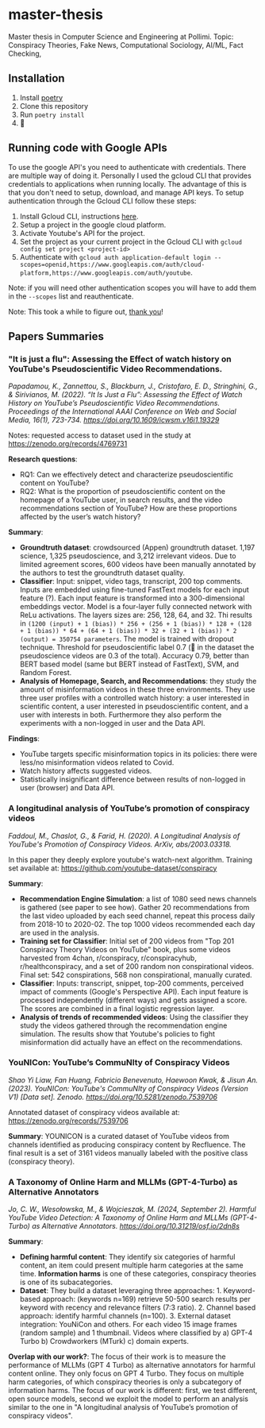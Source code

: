 # master-thesis

Master thesis in Computer Science and Engineering at Pollimi. Topic: Conspiracy Theories, Fake News, Computational Sociology, AI/ML, Fact Checking,  

## Installation

1. Install [poetry](https://python-poetry.org/docs/#installing-with-the-official-installer) 
2. Clone this repository
3. Run `poetry install`
4. 🎉


## Running code with Google APIs

To use the google API's you need to authenticate with credentials. There are multiple way of doing it. Personally I used the gcloud CLI that provides credentials to applications when running locally. The advantage of this is that you don't need to setup, download, and manage API keys.
To setup authentication through the Gcloud CLI follow these steps:

1. Install Gcloud CLI, instructions [here](https://cloud.google.com/sdk/docs/install).
2. Setup a project in the google cloud platform.
3. Activate Youtube's API for the project.
4. Set the project as your current project in the Gcloud CLI with `gcloud config set project <project-id>`
5. Authenticate with `gcloud auth application-default login --scopes=openid,https://www.googleapis.com/auth/cloud-platform,https://www.googleapis.com/auth/youtube`.

Note: if you will need other authentication scopes you will have to add them in the `--scopes` list and reauthenticate.

Note: This took a while to figure out, [thank you](https://stackoverflow.com/questions/72526314/google-sheet-api-access-with-application-default-credentials-using-scopes-giving)! 


## Papers Summaries

### "It is just a flu": Assessing the Effect of watch history on YouTube's Pseudoscientific Video Recommendations.

*Papadamou, K., Zannettou, S., Blackburn, J., Cristofaro, E. D., Stringhini, G., & Sirivianos, M. (2022). “It Is Just a Flu”: Assessing the Effect of Watch History on YouTube’s Pseudoscientific Video Recommendations. Proceedings of the International AAAI Conference on Web and Social Media, 16(1), 723-734. https://doi.org/10.1609/icwsm.v16i1.19329*

Notes: requested access to dataset used in the study at https://zenodo.org/records/4769731

**Research questions**:
- RQ1: Can we effectively detect and characterize pseudoscientific content on YouTube?
- RQ2: What is the proportion of pseudoscientific content on the homepage of a YouTube user, in search results, and the video recommendations section of YouTube? How are these proportions affected by the user’s watch history?

**Summary**:
- **Groundtruth dataset**: crowdsourced (Appen) groundtruth dataset. 1,197 science, 1,325 pseudoscience, and 3,212 irrelevant videos. Due to limited agreement scores, 600 videos have been manually annotated by the authors to test the groundtruth dataset quality.
- **Classifier**: Input: snippet, video tags, transcript, 200 top comments. Inputs are embedded using fine-tuned FastText models for each input feature (?). Each input feature is transformed into a 300-dimensional embeddings vector. Model is a four-layer fully connected network with ReLu activations. The layers sizes are: 256, 128, 64, and 32. Thi results in `(1200 (input) + 1 (bias)) * 256 + (256 + 1 (bias)) * 128 + (128 + 1 (bias)) * 64 + (64 + 1 (bias)) * 32 + (32 + 1 (bias)) * 2 (output) = 350754 parameters`. The model is trained with dropout technique. Threshold for pseudoscientific label 0.7 (🤔 in the dataset the pseudoscience videos are 0.3 of the total). Accuracy 0.79, better than BERT based model (same but BERT instead of FastText), SVM, and Random Forest.
- **Analysis of Homepage, Search, and Recommendations**: they study the amount of misinformation videos in these three environments. They use three user profiles with a controlled watch history: a user interested in scientific content, a user interested in pseudoscientific content, and a user with interests in both. Furthermore they also perform the experiments with a non-logged in user and the Data API.

**Findings**:
- YouTube targets specific misinformation topics in its policies: there were less/no misinformation videos related to Covid.
- Watch history affects suggested videos.
- Statistically insignificant difference between results of non-logged in user (browser) and Data API.


### A longitudinal analysis of YouTube’s promotion of conspiracy videos

*Faddoul, M., Chaslot, G., & Farid, H. (2020). A Longitudinal Analysis of YouTube's Promotion of Conspiracy Videos. ArXiv, abs/2003.03318.*

In this paper they deeply explore youtube's watch-next algorithm. Training set available at: https://github.com/youtube-dataset/conspiracy

**Summary**:
- **Recommendation Engine Simulation**: a list of 1080 seed news channels is gathered (see paper to see how). Gather 20 recommendations from the last video uploaded by each seed channel, repeat this process daily from 2018-10 to 2020-02. The top 1000 videos recommended each day are used in the analysis. 
- **Training set for Classifier**: Initial set of 200 videos from "Top 201 Conspiracy Theory Videos on YouTube" book, plus some videos harvested from 4chan, r/conspiracy, r/conspiracyhub, r/healthconspiracy, and a set of 200 random non conspirational videos. Final set: 542 conspirations, 568 non conspirational, manually curated.
- **Classifier**: Inputs: transcript, snippet, top-200 comments, perceived impact of comments (Google's Perspective API). Each input feature is processed independently (different ways) and gets assigned a score. The scores are combined in a final logistic regression layer.
- **Analysis of trends of recommended videos**: Using the classifier they study the videos gathered through the recommendation engine simulation. The results show that Youtube's policies to fight misinformation did actually have an effect on the recommendations.


### YouNICon: YouTube’s CommuNIty of Conspiracy Videos

*Shao Yi Liaw, Fan Huang, Fabricio Benevenuto, Haewoon Kwak, & Jisun An. (2023). YouNICon: YouTube's CommuNIty of Conspiracy Videos (Version V1) [Data set]. Zenodo. https://doi.org/10.5281/zenodo.7539706*

Annotated dataset of conspiracy videos available at: https://zenodo.org/records/7539706

**Summary**:
YOUNICON is a curated dataset of YouTube videos from channels identified as producing conspiracy content by Recfluence. The final result is a set of 3161 videos manually labeled with the positive class (conspiracy theory).


### A Taxonomy of Online Harm and MLLMs (GPT-4-Turbo) as Alternative Annotators

*Jo, C. W., Wesołowska, M., & Wojcieszak, M. (2024, September 2). Harmful YouTube Video Detection: A Taxonomy of Online Harm and MLLMs  (GPT-4-Turbo) as Alternative Annotators. https://doi.org/10.31219/osf.io/2dn8s*

**Summary**:
- **Defining harmful content**: They identify six categories of harmful content, an item could present multiple harm categories at the same time. **Information harms** is one of these categories, conspiracy theories is one of its subacategories.
- **Dataset**: They build a dataset leveraging three approaches: 1. Keyword-based approach: (keywords n=169) retrieve 50-500 search results per keyword with recency and relevance filters (7:3 ratio). 2. Channel based approach: identify harmful channels (n=100). 3. External dataset integration: YouNiCon and others. For each video 15 image frames (random sample) and 1 thumbnail. Videos where classified by a) GPT-4 Turbo b) Crowdworkers (MTurk) c) domain experts.

**Overlap with our work?**:
The focus of their work is to measure the performance of MLLMs (GPT 4 Turbo) as alternative annotators for harmful content online. They only focus on GPT 4 Turbo. They focus on multiple harm categories, of which conspiracy theories is only a subcategory of information harms. The focus of our work is different: first, we test different, open source models, second we exploit the model to perform an analysis similar to the one in "A longitudinal analysis of YouTube’s promotion of conspiracy videos". 